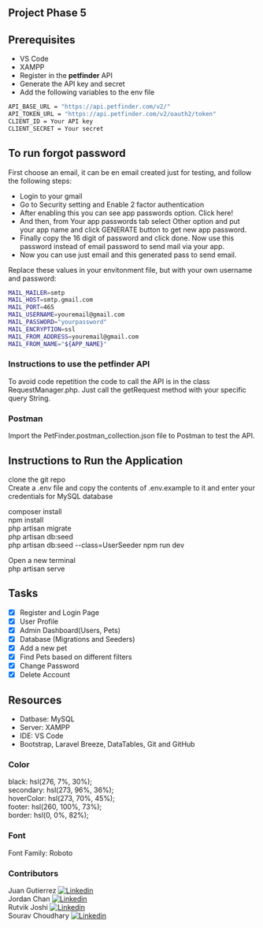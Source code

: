 ## **Project Phase 5**

## Prerequisites

-   VS Code
-   XAMPP
-   Register in the **petfinder** API
-   Generate the API key and secret
-   Add the following variables to the env file

```sh
API_BASE_URL = "https://api.petfinder.com/v2/"
API_TOKEN_URL = "https://api.petfinder.com/v2/oauth2/token"
CLIENT_ID = Your API key
CLIENT_SECRET = Your secret
```

## To run forgot password

First choose an email, it can be en email created just for testing, and follow the following steps:

-   Login to your gmail
-   Go to Security setting and Enable 2 factor authentication
-   After enabling this you can see app passwords option. Click here!
-   And then, from Your app passwords tab select Other option and put your app name and click GENERATE button to get new app password.
-   Finally copy the 16 digit of password and click done. Now use this password instead of email password to send mail via your app.
-   Now you can use just email and this generated pass to send email.

Replace these values in your envitonment file, but with your own username and password:

```sh
MAIL_MAILER=smtp
MAIL_HOST=smtp.gmail.com
MAIL_PORT=465
MAIL_USERNAME=youremail@gmail.com
MAIL_PASSWORD="yourpassword"
MAIL_ENCRYPTION=ssl
MAIL_FROM_ADDRESS=youremail@gmail.com
MAIL_FROM_NAME="${APP_NAME}"
```

### Instructions to use the petfinder API

To avoid code repetition the code to call the API is in the class RequestManager.php. Just call the getRequest method with your specific query String.

### Postman

Import the PetFinder.postman_collection.json file to Postman to test the API.

## Instructions to Run the Application

clone the git repo  
Create a .env file and copy the contents of .env.example to it and enter your credentials for MySQL database

composer install  
npm install  
php artisan migrate  
php artisan db:seed  
php artisan db:seed --class=UserSeeder
npm run dev

Open a new terminal  
php artisan serve

## Tasks

-   [x] Register and Login Page
-   [x] User Profile
-   [x] Admin Dashboard(Users, Pets)
-   [x] Database (Migrations and Seeders)
-   [x] Add a new pet
-   [x] Find Pets based on different filters
-   [x] Change Password
-   [x] Delete Account

## Resources

-   Datbase: MySQL
-   Server: XAMPP
-   IDE: VS Code
-   Bootstrap, Laravel Breeze, DataTables, Git and GitHub

### Color

black: hsl(276, 7%, 30%);  
secondary: hsl(273, 96%, 36%);  
hoverColor: hsl(273, 70%, 45%);  
footer: hsl(260, 100%, 73%);  
border: hsl(0, 0%, 82%);

### Font

Font Family: Roboto

### Contributors

Juan Gutierrez [<img src="https://i.stack.imgur.com/gVE0j.png" alt="Linkedin">](https://www.linkedin.com/in/-juan-gutierrez/)  
Jordan Chan [<img src="https://i.stack.imgur.com/gVE0j.png" alt="Linkedin">](https://www.linkedin.com/in/jordan-chan49/)  
Rutvik Joshi [<img src="https://i.stack.imgur.com/gVE0j.png" alt="Linkedin">](https://www.linkedin.com/)  
Sourav Choudhary [<img src="https://i.stack.imgur.com/gVE0j.png" alt="Linkedin">](https://www.linkedin.com/in/sourav009/)
